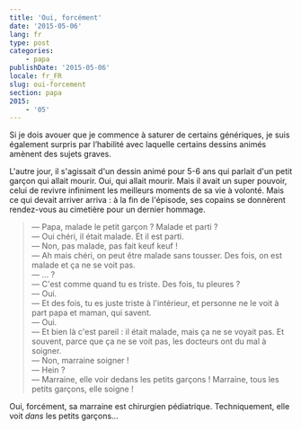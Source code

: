 ```yaml
---
title: 'Oui, forcément'
date: '2015-05-06'
lang: fr
type: post
categories:
    - papa
publishDate: '2015-05-06'
locale: fr_FR
slug: oui-forcement
section: papa
2015:
    - '05'
---
```


Si je dois avouer que je commence à saturer de certains génériques, je suis également surpris par l’habilité avec laquelle certains dessins animés amènent des sujets graves.

L'autre jour, il s'agissait d'un dessin animé pour 5-6 ans qui parlait d'un petit garçon qui allait mourir. Oui, qui allait mourir. Mais il avait un super pouvoir, celui de revivre infiniment les meilleurs moments de sa vie à volonté. Mais ce qui devait arriver arriva : à la fin de l'épisode, ses copains se donnèrent rendez-vous au cimetière pour un dernier hommage.

> — Papa, malade le petit garçon ? Malade et parti ?  
> — Oui chéri, il était malade. Et il est parti.  
> — Non, pas malade, pas fait keuf keuf !  
> — Ah mais chéri, on peut être malade sans tousser. Des fois, on est malade et ça ne se voit pas.  
> — ... ?  
> — C'est comme quand tu es triste. Des fois, tu pleures ?  
> — Oui.  
> — Et des fois, tu es juste triste à l'intérieur, et personne ne le voit à part papa et maman, qui savent.  
> — Oui.  
> — Et bien là c'est pareil : il était malade, mais ça ne se voyait pas. Et souvent, parce que ça ne se voit pas, les docteurs ont du mal à soigner.  
> — Non, marraine soigner !  
> — Hein ?  
> — Marraine, elle voir dedans les petits garçons ! Marraine, tous les petits garçons, elle soigne !

Oui, forcément, sa marraine est chirurgien pédiatrique. Techniquement, elle voit _dans_ les petits garçons...
